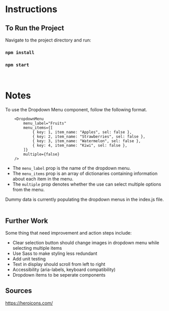 # Instructions

## To Run the Project

Navigate to the project directory and run:

### `npm install`

### `npm start`
<br>

# Notes

To use the Dropdown Menu component, follow the following format.

```
    <DropdownMenu
        menu_label="Fruits"
        menu_items={[
            { key: 1, item_name: "Apples", sel: false },
            { key: 2, item_name: "Strawberries", sel: false },
            { key: 3, item_name: "Watermelon", sel: false },
            { key: 4, item_name: "Kiwi", sel: false },
        ]}
        multiple={false}
    />
```

- The `menu_label` prop is the name of the dropdown menu. 
- The `menu_items` prop is an array of dictionaries containing information about each item in the menu.
- The `multiple` prop denotes whether the use can select multiple options from the menu. 

Dummy data is currently populating the dropdown menus in the index.js file. 
<br>
<br>

## Further Work
Some thing that need improvement and action steps include:
- Clear selection button should change images in dropdown menu while selecting multiple items
- Use Sass to make styling less redundant
- Add unit testing
- Text in display should scroll from left to right
- Accessibility (aria-labels, keyboard compatibility)
- Dropdown items to be seperate components


## Sources
https://heroicons.com/
